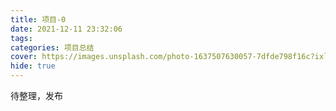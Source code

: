 ```yaml
---
title: 项目-0
date: 2021-12-11 23:32:06
tags:
categories: 项目总结
cover: https://images.unsplash.com/photo-1637507630057-7dfde798f16c?ixlib=rb-1.2.1&ixid=MnwxMjA3fDB8MHxwaG90by1wYWdlfHx8fGVufDB8fHx8&auto=format&fit=crop&w=1170&q=80
hide: true
---
```


待整理，发布
